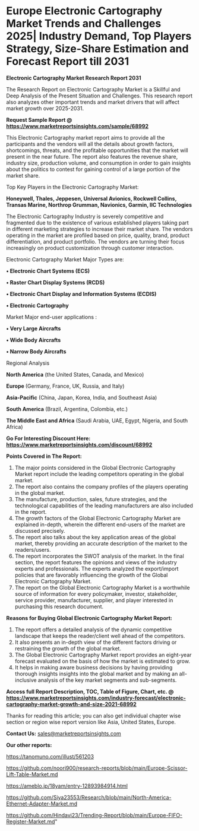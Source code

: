 # Europe Electronic Cartography Market Trends and Challenges 2025| Industry Demand, Top Players Strategy, Size-Share Estimation and Forecast Report till 2031

<strong>Electronic Cartography Market Research Report 2031</strong>

The Research Report on Electronic Cartography Market is a Skillful and Deep Analysis of the Present Situation and Challenges. This research report also analyzes other important trends and market drivers that will affect market growth over 2025-2031.

<strong>Request Sample Report @ <a href=https://www.marketreportsinsights.com/sample/68992>https://www.marketreportsinsights.com/sample/68992</a></strong>

This Electronic Cartography market report aims to provide all the participants and the vendors will all the details about growth factors, shortcomings, threats, and the profitable opportunities that the market will present in the near future. The report also features the revenue share, industry size, production volume, and consumption in order to gain insights about the politics to contest for gaining control of a large portion of the market share.

Top Key Players in the Electronic Cartography Market:

<strong>Honeywell, Thales, Jeppesen, Universal Avionics, Rockwell Collins, Transas Marine, Northrop Grumman, Navionics, Garmin, IIC Technologies</strong>

The Electronic Cartography Industry is severely competitive and fragmented due to the existence of various established players taking part in different marketing strategies to increase their market share. The vendors operating in the market are profiled based on price, quality, brand, product differentiation, and product portfolio. The vendors are turning their focus increasingly on product customization through customer interaction.

Electronic Cartography Market Major Types are:

<strong>• Electronic Chart Systems (ECS)

• Raster Chart Display Systems (RCDS)

• Electronic Chart Display and Information Systems (ECDIS)

• Electronic Cartography</strong>

Market Major end-user applications :

<strong>• Very Large Aircrafts

• Wide Body Aircrafts

• Narrow Body Aircrafts</strong>

Regional Analysis

</u><strong><b>North America</b></strong> (the United States, Canada, and Mexico)

<strong><b>Europe </b></strong>(Germany, France, UK, Russia, and Italy)

<strong><b>Asia-Pacific</b></strong> (China, Japan, Korea, India, and Southeast Asia)

<strong><b>South America</b></strong> (Brazil, Argentina, Colombia, etc.)

<strong><b>The Middle East and Africa</b></strong> (Saudi Arabia, UAE, Egypt, Nigeria, and South Africa)

<strong>Go For Interesting Discount Here: <a href=https://www.marketreportsinsights.com/discount/68992>https://www.marketreportsinsights.com/discount/68992</a></strong>

<strong>Points Covered in The Report:</strong>
<ol>
  <li>The major points considered in the Global Electronic Cartography Market report include the leading competitors operating in the global market.</li>
  <li>The report also contains the company profiles of the players operating in the global market.</li>
  <li>The manufacture, production, sales, future strategies, and the technological capabilities of the leading manufacturers are also included in the report.</li>
  <li>The growth factors of the Global Electronic Cartography Market are explained in-depth, wherein the different end-users of the market are discussed precisely.</li>
  <li>The report also talks about the key application areas of the global market, thereby providing an accurate description of the market to the readers/users.</li>
  <li>The report incorporates the SWOT analysis of the market. In the final section, the report features the opinions and views of the industry experts and professionals. The experts analyzed the export/import policies that are favorably influencing the growth of the Global Electronic Cartography Market.</li>
  <li>The report on the Global Electronic Cartography Market is a worthwhile source of information for every policymaker, investor, stakeholder, service provider, manufacturer, supplier, and player interested in purchasing this research document.</li>
</ol>
<strong>Reasons for Buying Global Electronic Cartography Market Report:</strong>

<ol>
  <li>The report offers a detailed analysis of the dynamic competitive landscape that keeps the reader/client well ahead of the competitors.</li>
  <li>It also presents an in-depth view of the different factors driving or restraining the growth of the global market.</li>
  <li>The Global Electronic Cartography Market report provides an eight-year forecast evaluated on the basis of how the market is estimated to grow.</li>
  <li>It helps in making aware business decisions by having providing thorough insights insights into the global market and by making an all-inclusive analysis of the key market segments and sub-segments.</li>
</ol>
<strong>Access full Report Description, TOC, Table of Figure, Chart, etc. @ <a href=https://www.marketreportsinsights.com/industry-forecast/electronic-cartography-market-growth-and-size-2021-68992>https://www.marketreportsinsights.com/industry-forecast/electronic-cartography-market-growth-and-size-2021-68992</a></strong>


Thanks for reading this article; you can also get individual chapter wise section or region wise report version like Asia, United States, Europe.

<strong>Contact Us:</strong>
sales@marketreportsinsights.com

<strong>Our other reports:</strong>

<a href=https://tanomuno.com/illust/561203>https://tanomuno.com/illust/561203</a>

<a href=https://github.com/noori900/research-reports/blob/main/Europe-Scissor-Lift-Table-Market.md>https://github.com/noori900/research-reports/blob/main/Europe-Scissor-Lift-Table-Market.md</a>

<a href=https://ameblo.jp/18yam/entry-12893984914.html>https://ameblo.jp/18yam/entry-12893984914.html</a>

<a href=https://github.com/Siya23553/Research/blob/main/North-America-Ethernet-Adapter-Market.md>https://github.com/Siya23553/Research/blob/main/North-America-Ethernet-Adapter-Market.md</a>

<a href=https://github.com/Hindavi23/Trending-Report/blob/main/Europe-FIFO-Register-Market.md>https://github.com/Hindavi23/Trending-Report/blob/main/Europe-FIFO-Register-Market.md</a>"
